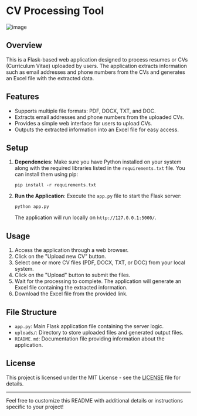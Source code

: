 # CV Processing Tool

![image](https://github.com/Cyril-7/CV_data_extract/assets/129573220/da156ebb-0894-4128-89f2-e4bdd3ecdbb9)


## Overview
This is a Flask-based web application designed to process resumes or CVs (Curriculum Vitae) uploaded by users. The application extracts information such as email addresses and phone numbers from the CVs and generates an Excel file with the extracted data.

## Features
- Supports multiple file formats: PDF, DOCX, TXT, and DOC.
- Extracts email addresses and phone numbers from the uploaded CVs.
- Provides a simple web interface for users to upload CVs.
- Outputs the extracted information into an Excel file for easy access.

## Setup
1. **Dependencies**: Make sure you have Python installed on your system along with the required libraries listed in the `requirements.txt` file. You can install them using pip:
   ```
   pip install -r requirements.txt
   ```
2. **Run the Application**: Execute the `app.py` file to start the Flask server:
   ```
   python app.py
   ```
   The application will run locally on `http://127.0.0.1:5000/`.

## Usage
1. Access the application through a web browser.
2. Click on the "Upload new CV" button.
3. Select one or more CV files (PDF, DOCX, TXT, or DOC) from your local system.
4. Click on the "Upload" button to submit the files.
5. Wait for the processing to complete. The application will generate an Excel file containing the extracted information.
6. Download the Excel file from the provided link.

## File Structure
- `app.py`: Main Flask application file containing the server logic.
- `uploads/`: Directory to store uploaded files and generated output files.
- `README.md`: Documentation file providing information about the application.


## License
This project is licensed under the MIT License - see the [LICENSE](LICENSE) file for details.

---

Feel free to customize this README with additional details or instructions specific to your project!
